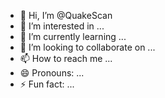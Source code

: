 - 👋 Hi, I’m @QuakeScan
- 👀 I’m interested in ...
- 🌱 I’m currently learning ...
- 💞️ I’m looking to collaborate on ...
- 📫 How to reach me ...
- 😄 Pronouns: ...
- ⚡ Fun fact: ...

<!---
QuakeScan/QuakeScan is a ✨ special ✨ repository because its `README.md` (this file) appears on your GitHub profile.
You can click the Preview link to take a look at your changes.
--->
